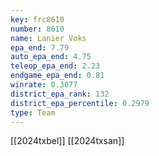 ```yaml
---
key: frc8610
number: 8610
name: Lanier Voks
epa_end: 7.79
auto_epa_end: 4.75
teleop_epa_end: 2.23
endgame_epa_end: 0.81
winrate: 0.3077
district_epa_rank: 132
district_epa_percentile: 0.2979
type: Team
---
```

[[2024txbel]]
[[2024txsan]]
